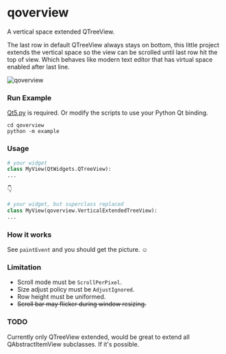 # qoverview

A vertical space extended QTreeView.

The last row in default QTreeView always stays on bottom, this little project extends the vertical space so the view can be scrolled until last row hit the top of view. Which behaves like modern text editor that has virtual space enabled after last line.

![qoverview](https://user-images.githubusercontent.com/3357009/100614638-641e3180-3351-11eb-8c45-12cbc9c1c1d5.gif)


### Run Example
[Qt5.py](https://github.com/mottosso/Qt5.py) is required.
Or modify the scripts to use your Python Qt binding.

```shell script
cd qoverview
python -m example
```

### Usage

```python
# your widget
class MyView(QtWidgets.QTreeView):
...
```
:point_down:
```python
# your widget, but superclass replaced
class MyView(qoverview.VerticalExtendedTreeView):
...
```

### How it works
See `paintEvent` and you should get the picture. :relaxed:

### Limitation
* Scroll mode must be `ScrollPerPixel`.
* Size adjust policy must be `AdjustIgnored`.
* Row height must be uniformed.
* ~~Scroll bar may flicker during window resizing.~~


### TODO

Currently only QTreeView extended, would be great to extend all QAbstractItemView subclasses. If it's possible.
